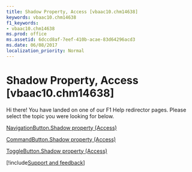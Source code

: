 ```yaml
---
title: Shadow Property, Access [vbaac10.chm14638]
keywords: vbaac10.chm14638
f1_keywords:
- vbaac10.chm14638
ms.prod: office
ms.assetid: 6dccd8af-7eef-410b-acae-83d64296acd3
ms.date: 06/08/2017
localization_priority: Normal
---
```



# Shadow Property, Access [vbaac10.chm14638]

Hi there! You have landed on one of our F1 Help redirector pages. Please select the topic you were looking for below.

[NavigationButton.Shadow property (Access)](http://msdn.microsoft.com/library/06e28d4d-8390-8c2c-9095-05a0e14c81e6%28Office.15%29.aspx)

[CommandButton.Shadow property (Access)](http://msdn.microsoft.com/library/71af60bc-6f69-1408-8f3a-076a75daddcc%28Office.15%29.aspx)

[ToggleButton.Shadow property (Access)](http://msdn.microsoft.com/library/0095ff4e-56f0-9b56-73e2-2e3066ee8b03%28Office.15%29.aspx)

[!include[Support and feedback](~/includes/feedback-boilerplate.md)]